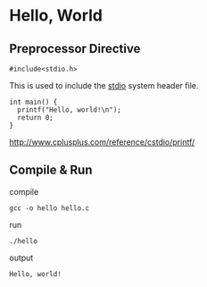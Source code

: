# Hello, World

## Preprocessor Directive

```
#include<stdio.h>
```

This is used to include the [stdio](http://www.cplusplus.com/reference/cstdio/) system header file.


```
int main() {
  printf("Hello, world!\n");
  return 0;
}
```

http://www.cplusplus.com/reference/cstdio/printf/


## Compile & Run

compile
```
gcc -o hello hello.c
```

run
```
./hello
```

output
```
Hello, world!
```

